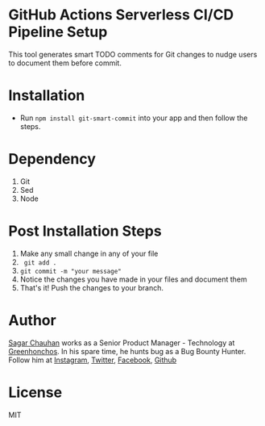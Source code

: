 # GitHub Actions Serverless CI/CD Pipeline Setup

This tool generates smart TODO comments for Git changes to nudge users to document them before commit.

# Installation

- Run `npm install git-smart-commit` into your app and then follow the steps.

# Dependency

1. Git
2. Sed
3. Node

# Post Installation Steps

1. Make any small change in any of your file
2. ``` git add .```
3. ```git commit -m "your message"```
4. Notice the changes you have made in your files and document them
5. That's it! Push the changes to your branch.

# Author

[Sagar Chauhan](https://twitter.com/sagarchauhan005) works as a Senior Product Manager - Technology at [Greenhonchos](https://www.greenhonchos.com).
In his spare time, he hunts bug as a Bug Bounty Hunter.
Follow him at [Instagram](https://www.instagram.com/sagarchauhan005/), [Twitter](https://twitter.com/sagarchauhan005),  [Facebook](https://facebook.com/sagar.chauhan3),
[Github](https://github.com/sagarchauhan005)

# License
MIT
